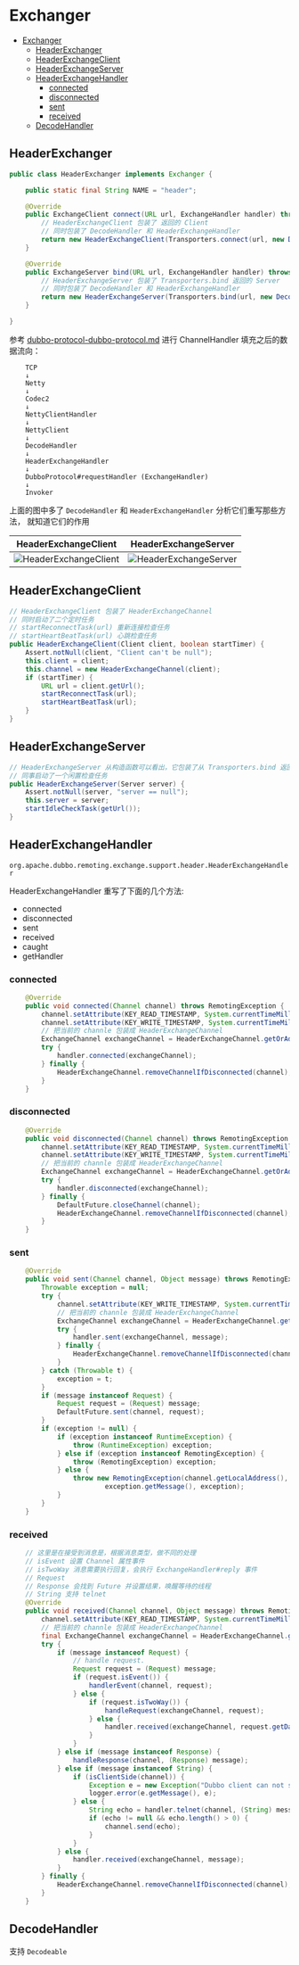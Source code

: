 # Exchanger

- [Exchanger](#exchanger)
  - [HeaderExchanger](#headerexchanger)
  - [HeaderExchangeClient](#headerexchangeclient)
  - [HeaderExchangeServer](#headerexchangeserver)
  - [HeaderExchangeHandler](#headerexchangehandler)
    - [connected](#connected)
    - [disconnected](#disconnected)
    - [sent](#sent)
    - [received](#received)
  - [DecodeHandler](#decodehandler)

## HeaderExchanger

```java
public class HeaderExchanger implements Exchanger {

    public static final String NAME = "header";

    @Override
    public ExchangeClient connect(URL url, ExchangeHandler handler) throws RemotingException {
        // HeaderExchangeClient 包装了 返回的 Client
        // 同时包装了 DecodeHandler 和 HeaderExchangeHandler
        return new HeaderExchangeClient(Transporters.connect(url, new DecodeHandler(new HeaderExchangeHandler(handler))), true);
    }

    @Override
    public ExchangeServer bind(URL url, ExchangeHandler handler) throws RemotingException {
        // HeaderExchangeServer 包装了 Transporters.bind 返回的 Server
        // 同时包装了 DecodeHandler 和 HeaderExchangeHandler
        return new HeaderExchangeServer(Transporters.bind(url, new DecodeHandler(new HeaderExchangeHandler(handler))));
    }

}
```

参考 [dubbo-protocol-dubbo-protocol.md](dubbo-protocol-dubbo-protocol.md#NettyClientHandler) 进行 ChannelHandler 填充之后的数据流向：

```log
    TCP
    ↓
    Netty
    ↓
    Codec2
    ↓
    NettyClientHandler
    ↓
    NettyClient
    ↓
    DecodeHandler
    ↓
    HeaderExchangeHandler
    ↓
    DubboProtocol#requestHandler (ExchangeHandler)
    ↓
    Invoker
```

上面的图中多了 `DecodeHandler` 和 `HeaderExchangeHandler` 分析它们重写那些方法， 就知道它们的作用

| HeaderExchangeClient                                           | HeaderExchangeServer                                           |
| -------------------------------------------------------------- | -------------------------------------------------------------- |
| ![HeaderExchangeClient](images/dubbo-HeaderExchangeClient.png) | ![HeaderExchangeServer](images/dubbo-HeaderExchangeServer.png) |

## HeaderExchangeClient

```java
// HeaderExchangeClient 包装了 HeaderExchangeChannel
// 同时启动了二个定时任务
// startReconnectTask(url) 重新连接检查任务
// startHeartBeatTask(url) 心跳检查任务
public HeaderExchangeClient(Client client, boolean startTimer) {
    Assert.notNull(client, "Client can't be null");
    this.client = client;
    this.channel = new HeaderExchangeChannel(client);
    if (startTimer) {
        URL url = client.getUrl();
        startReconnectTask(url);
        startHeartBeatTask(url);
    }
}
```

## HeaderExchangeServer

```java
// HeaderExchangeServer 从构造函数可以看出，它包装了从 Transporters.bind 返回的 Server
// 同事启动了一个闲置检查任务
public HeaderExchangeServer(Server server) {
    Assert.notNull(server, "server == null");
    this.server = server;
    startIdleCheckTask(getUrl());
}
```

## HeaderExchangeHandler

`org.apache.dubbo.remoting.exchange.support.header.HeaderExchangeHandler`

HeaderExchangeHandler 重写了下面的几个方法:

- connected
- disconnected
- sent
- received
- caught
- getHandler

### connected

```java
    @Override
    public void connected(Channel channel) throws RemotingException {
        channel.setAttribute(KEY_READ_TIMESTAMP, System.currentTimeMillis());
        channel.setAttribute(KEY_WRITE_TIMESTAMP, System.currentTimeMillis());
        // 把当前的 channle 包装成 HeaderExchangeChannel
        ExchangeChannel exchangeChannel = HeaderExchangeChannel.getOrAddChannel(channel);
        try {
            handler.connected(exchangeChannel);
        } finally {
            HeaderExchangeChannel.removeChannelIfDisconnected(channel);
        }
    }
```

### disconnected

```java
    @Override
    public void disconnected(Channel channel) throws RemotingException {
        channel.setAttribute(KEY_READ_TIMESTAMP, System.currentTimeMillis());
        channel.setAttribute(KEY_WRITE_TIMESTAMP, System.currentTimeMillis());
        // 把当前的 channle 包装成 HeaderExchangeChannel
        ExchangeChannel exchangeChannel = HeaderExchangeChannel.getOrAddChannel(channel);
        try {
            handler.disconnected(exchangeChannel);
        } finally {
            DefaultFuture.closeChannel(channel);
            HeaderExchangeChannel.removeChannelIfDisconnected(channel);
        }
    }
```

### sent

```java
    @Override
    public void sent(Channel channel, Object message) throws RemotingException {
        Throwable exception = null;
        try {
            channel.setAttribute(KEY_WRITE_TIMESTAMP, System.currentTimeMillis());
            // 把当前的 channle 包装成 HeaderExchangeChannel
            ExchangeChannel exchangeChannel = HeaderExchangeChannel.getOrAddChannel(channel);
            try {
                handler.sent(exchangeChannel, message);
            } finally {
                HeaderExchangeChannel.removeChannelIfDisconnected(channel);
            }
        } catch (Throwable t) {
            exception = t;
        }
        if (message instanceof Request) {
            Request request = (Request) message;
            DefaultFuture.sent(channel, request);
        }
        if (exception != null) {
            if (exception instanceof RuntimeException) {
                throw (RuntimeException) exception;
            } else if (exception instanceof RemotingException) {
                throw (RemotingException) exception;
            } else {
                throw new RemotingException(channel.getLocalAddress(), channel.getRemoteAddress(),
                        exception.getMessage(), exception);
            }
        }
    }
```

### received

```java
    // 这里是在接受到消息是，根据消息类型，做不同的处理
    // isEvent 设置 Channel 属性事件
    // isTwoWay 消息需要执行回复，会执行 ExchangeHandler#reply 事件
    // Request
    // Response 会找到 Future 并设置结果，唤醒等待的线程
    // String 支持 telnet
    @Override
    public void received(Channel channel, Object message) throws RemotingException {
        channel.setAttribute(KEY_READ_TIMESTAMP, System.currentTimeMillis());
        // 把当前的 channle 包装成 HeaderExchangeChannel
        final ExchangeChannel exchangeChannel = HeaderExchangeChannel.getOrAddChannel(channel);
        try {
            if (message instanceof Request) {
                // handle request.
                Request request = (Request) message;
                if (request.isEvent()) {
                    handlerEvent(channel, request);
                } else {
                    if (request.isTwoWay()) {
                        handleRequest(exchangeChannel, request);
                    } else {
                        handler.received(exchangeChannel, request.getData());
                    }
                }
            } else if (message instanceof Response) {
                handleResponse(channel, (Response) message);
            } else if (message instanceof String) {
                if (isClientSide(channel)) {
                    Exception e = new Exception("Dubbo client can not supported string message: " + message + " in channel: " + channel + ", url: " + channel.getUrl());
                    logger.error(e.getMessage(), e);
                } else {
                    String echo = handler.telnet(channel, (String) message);
                    if (echo != null && echo.length() > 0) {
                        channel.send(echo);
                    }
                }
            } else {
                handler.received(exchangeChannel, message);
            }
        } finally {
            HeaderExchangeChannel.removeChannelIfDisconnected(channel);
        }
    }
```

## DecodeHandler

支持 `Decodeable`